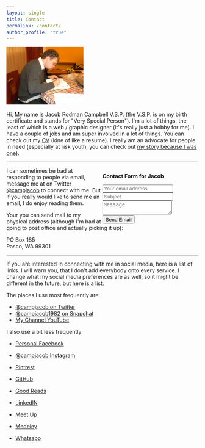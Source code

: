 ```yaml
---
layout: single
title: Contact
permalink: /contact/
author_profile: "true"
---
```


[<img alt="A photo of me grading papers for my students from UNSAAC in Cusco" src="/assets/media/jacob-campbell-grading-papers-cusco.jpeg" class="align-left" width="40%" />][1]

[1]: /assets/media/jacob-campbell-grading-papers-cusco.jpeg


Hi, My name is Jacob Rodman Campbell V.S.P. (the V.S.P. is on my birth certificate and stands for "Very Special Person"). I'm a lot of things, the least of which is a web / graphic designer (it's really just a hobby for me). I have a couple of jobs and am super involved in a lot of things. You can check out my [CV](/cv/) (kine of like a resume). I really am an advocate for people in need (especially at risk youth, you can check out [my story because I was one][2]).

   [2]: /testimony

---

<div style="max-width: 50%; float: right;">
  <p><b>Contact Form for Jacob</b></p>
  <form method="POST" id="formaction" >
    <input type="hidden" name="_next" value="http://jacobrcampbell.com/contact/" />
    <input type="text" name="_gotcha" style="display:none" />
    <input type="email" name="email" placeholder="Your email address" />
    <input type="text" name="subject" placeholder="Subject" />
    <textarea name="message" placeholder="Message"></textarea>
    <button type="submit" class=".btn .btn--primary">Send Email</button>
  </form>
</div>

<script>
    var contactform =  document.getElementById('formaction');
    contactform.setAttribute('action', '//formspree.io/' + 'jacob.r.campbell' + '@' + 'gmail' + '.' + 'com');
</script>

I can sometimes be bad at responding to people via email, message me at on Twitter [@campjacob](https://twitter.com/campjacob) to connect with me. But if you really would like to send me an email, I do enjoy reading them. 

Your you can send mail to my physical address (although I'm bad at going to post office and actually picking it up):

PO Box 185   
Pasco, WA 99301  

---

If you are interested in connecting with me in social media, here is a list of links. I will warn you, that I don't add everybody onto every service. I change what my social media preferences are as well, so it might be different in the future, but here is a list:

The places I use most frequently are:

- [<i class="fab fa-twitter"></i> @campjacob on Twitter][3]
- [<i class="fab fa-snapchat" size="5x"></i> @campjacob1982 on Snapchat][4]
- [<i class="fab fa-youtube"></i> My Channel YouTube][5]

I also use a bit less frequently

- [<i class="fab fa-facebook"></i> Personal Facebook][6]
- [<i class="fab fa-instagram"></i> @campjacob Instagram][7]
- [<i class="fab fa-pinterest"></i> Pintrest][8]
- [<i class="fab fa-github"></i> GitHub][9]
- [<i class="fab fa-goodreads"></i> Good Reads][10]
- [<i class="fab fa-linkedin"></i> LinkedIN][11]
- [<i class="fab fa-meetup"></i> Meet Up][12]
- [<i class="fab fa-mendeley"></i> Medeley][13]
- [<i class="fab fa-whatsapp"></i> Whatsapp][14]


  [3]: https://twitter.com/campjacob
  [4]: https://www.snapchat.com/add/campjacob1982
  [5]: https://www.youtube.com/user/campjacob/
  [6]: https://fb.com/jacobshouse
  [7]: https://instagram.com/campjacob
  [8]: https://www.pinterest.com/campjacob/
  [9]: https://github.com/campjacob
  [10]: https://www.goodreads.com/user/show/18796016-jacob-campbell
  [11]: https://www.linkedin.com/in/jacobrcampbell/
  [12]: https://www.meetup.com/members/189514267/
  [13]: https://www.mendeley.com/profiles/jacob-campbell3/
  [14]: https://wa.me/15093921056

